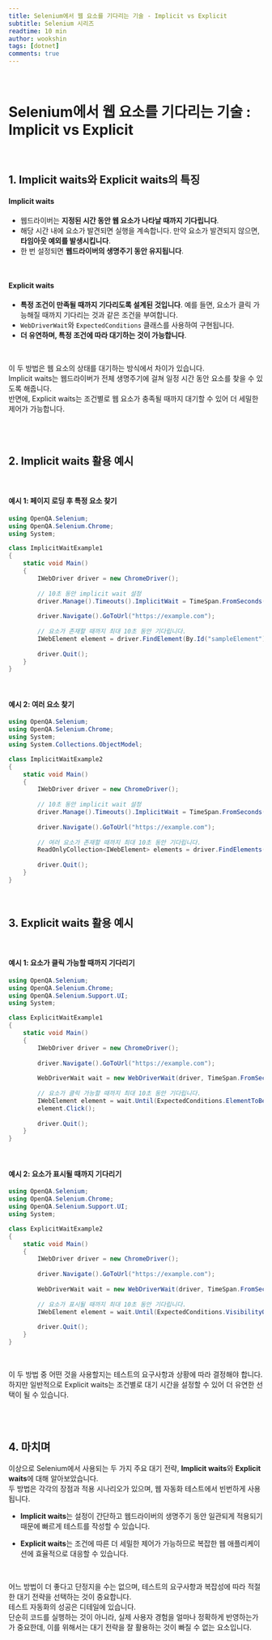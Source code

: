 ```yaml
---
title: Selenium에서 웹 요소를 기다리는 기술 - Implicit vs Explicit
subtitle: Selenium 시리즈
readtime: 10 min
author: wookshin
tags: [dotnet]
comments: true
---
```


<br/>

# Selenium에서 웹 요소를 기다리는 기술 : Implicit vs Explicit

<br/>

## 1. Implicit waits와 Explicit waits의 특징

#### Implicit waits

- 웹드라이버는 **지정된 시간 동안 웹 요소가 나타날 때까지 기다립니다**.
- 해당 시간 내에 요소가 발견되면 실행을 계속합니다. 만약 요소가 발견되지 않으면, **타임아웃 예외를 발생시킵니다**.
- 한 번 설정되면 **웹드라이버의 생명주기 동안 유지됩니다**.

<br/>

#### Explicit waits

- **특정 조건이 만족될 때까지 기다리도록 설계된 것입니다**. 예를 들면, 요소가 클릭 가능해질 때까지 기다리는 것과 같은 조건을 부여합니다.
- `WebDriverWait`와 `ExpectedConditions` 클래스를 사용하여 구현됩니다.
- **더 유연하며, 특정 조건에 따라 대기하는 것이 가능합니다**.

<br/>

이 두 방법은 웹 요소의 상태를 대기하는 방식에서 차이가 있습니다.  
Implicit waits는 웹드라이버가 전체 생명주기에 걸쳐 일정 시간 동안 요소를 찾을 수 있도록 해줍니다.  
반면에, Explicit waits는 조건별로 웹 요소가 충족될 때까지 대기할 수 있어 더 세밀한 제어가 가능합니다.

<br/><br/>

## 2. Implicit waits 활용 예시

<br/>

#### 예시 1: 페이지 로딩 후 특정 요소 찾기

```csharp
using OpenQA.Selenium;
using OpenQA.Selenium.Chrome;
using System;

class ImplicitWaitExample1
{
    static void Main()
    {
        IWebDriver driver = new ChromeDriver();
        
        // 10초 동안 implicit wait 설정
        driver.Manage().Timeouts().ImplicitWait = TimeSpan.FromSeconds(10);
        
        driver.Navigate().GoToUrl("https://example.com");
        
        // 요소가 존재할 때까지 최대 10초 동안 기다립니다.
        IWebElement element = driver.FindElement(By.Id("sampleElement"));
        
        driver.Quit();
    }
}
```

<br/>

#### 예시 2: 여러 요소 찾기

```csharp
using OpenQA.Selenium;
using OpenQA.Selenium.Chrome;
using System;
using System.Collections.ObjectModel;

class ImplicitWaitExample2
{
    static void Main()
    {
        IWebDriver driver = new ChromeDriver();
        
        // 10초 동안 implicit wait 설정
        driver.Manage().Timeouts().ImplicitWait = TimeSpan.FromSeconds(10);
        
        driver.Navigate().GoToUrl("https://example.com");
        
        // 여러 요소가 존재할 때까지 최대 10초 동안 기다립니다.
        ReadOnlyCollection<IWebElement> elements = driver.FindElements(By.ClassName("sampleClass"));
        
        driver.Quit();
    }
}
```

<br/>

## 3. Explicit waits 활용 예시

<br/>

#### 예시 1: 요소가 클릭 가능할 때까지 기다리기

```csharp
using OpenQA.Selenium;
using OpenQA.Selenium.Chrome;
using OpenQA.Selenium.Support.UI;
using System;

class ExplicitWaitExample1
{
    static void Main()
    {
        IWebDriver driver = new ChromeDriver();
        
        driver.Navigate().GoToUrl("https://example.com");
        
        WebDriverWait wait = new WebDriverWait(driver, TimeSpan.FromSeconds(10));
        
        // 요소가 클릭 가능할 때까지 최대 10초 동안 기다립니다.
        IWebElement element = wait.Until(ExpectedConditions.ElementToBeClickable(By.Id("sampleElement")));
        element.Click();
        
        driver.Quit();
    }
}
```

<br/>

#### 예시 2: 요소가 표시될 때까지 기다리기

```csharp
using OpenQA.Selenium;
using OpenQA.Selenium.Chrome;
using OpenQA.Selenium.Support.UI;
using System;

class ExplicitWaitExample2
{
    static void Main()
    {
        IWebDriver driver = new ChromeDriver();
        
        driver.Navigate().GoToUrl("https://example.com");
        
        WebDriverWait wait = new WebDriverWait(driver, TimeSpan.FromSeconds(10));
        
        // 요소가 표시될 때까지 최대 10초 동안 기다립니다.
        IWebElement element = wait.Until(ExpectedConditions.VisibilityOfElementLocated(By.Id("sampleElement")));
        
        driver.Quit();
    }
}
```

<br/>

이 두 방법 중 어떤 것을 사용할지는 테스트의 요구사항과 상황에 따라 결정해야 합니다.  
하지만 일반적으로 Explicit waits는 조건별로 대기 시간을 설정할 수 있어 더 유연한 선택이 될 수 있습니다.

<br/><br/>

## 4. 마치며

이상으로 Selenium에서 사용되는 두 가지 주요 대기 전략, **Implicit waits**와 **Explicit waits**에 대해 알아보았습니다.  
두 방법은 각각의 장점과 적용 시나리오가 있으며, 웹 자동화 테스트에서 빈번하게 사용됩니다.

- **Implicit waits**는 설정이 간단하고 웹드라이버의 생명주기 동안 일관되게 적용되기 때문에 빠르게 테스트를 작성할 수 있습니다.
  
- **Explicit waits**는 조건에 따른 더 세밀한 제어가 가능하므로 복잡한 웹 애플리케이션에 효율적으로 대응할 수 있습니다.

<br/>

어느 방법이 더 좋다고 단정지을 수는 없으며, 테스트의 요구사항과 복잡성에 따라 적절한 대기 전략을 선택하는 것이 중요합니다.  
테스트 자동화의 성공은 디테일에 있습니다.  
단순히 코드를 실행하는 것이 아니라, 실제 사용자 경험을 얼마나 정확하게 반영하는가가 중요한데, 이를 위해서는 대기 전략을 잘 활용하는 것이 빠질 수 없는 요소입니다.  

<br/><br/><br/><br/><br/>
